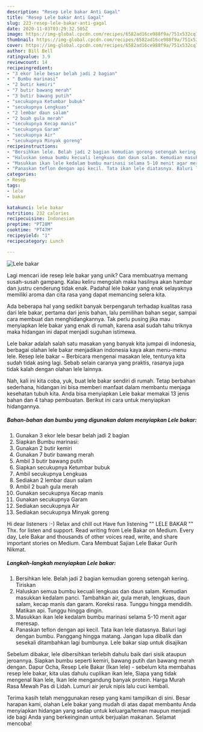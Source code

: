 ```yaml
---
description: "Resep Lele bakar Anti Gagal"
title: "Resep Lele bakar Anti Gagal"
slug: 223-resep-lele-bakar-anti-gagal
date: 2020-11-03T03:29:32.505Z
image: https://img-global.cpcdn.com/recipes/6582ad16ce988f9a/751x532cq70/lele-bakar-foto-resep-utama.jpg
thumbnail: https://img-global.cpcdn.com/recipes/6582ad16ce988f9a/751x532cq70/lele-bakar-foto-resep-utama.jpg
cover: https://img-global.cpcdn.com/recipes/6582ad16ce988f9a/751x532cq70/lele-bakar-foto-resep-utama.jpg
author: Bill Bell
ratingvalue: 3.9
reviewcount: 14
recipeingredient:
- "3 ekor lele besar belah jadi 2 bagian"
- " Bumbu marinasi"
- "2 butir kemiri"
- "7 butir bawang merah"
- "3 butir bawang putih"
- "secukupnya Ketumbar bubuk"
- "secukupnya Lengkuas"
- "2 lembar daun salam"
- "2 buah gula merah"
- "secukupnya Kecap manis"
- "secukupnya Garam"
- "secukupnya Air"
- "secukupnya Minyak goreng"
recipeinstructions:
- "Bersihkan lele. Belah jadi 2 bagian kemudian goreng setengah kering. Tiriskan"
- "Haluskan semua bumbu kecuali lengkuas dan daun salam. Kemudian masukkan kedalam panci. Tambahkan air, gula merah, lengkuas, daun salam, kecap manis dan garam. Koreksi rasa. Tunggu hingga mendidih. Matikan api. Tunggu hingga dingin."
- "Masukkan ikan lele kedalam bumbu marinasi selama 5-10 menit agar meresap."
- "Panaskan teflon dengan api kecil. Tata ikan lele diatasnya. Baluri lagi dengan bumbu. Panggang hingga matang. Jangan lupa dibalik dan sesekali ditambahkan lagi bumbunya. Lele bakar siap untuk disajikan"
categories:
- Resep
tags:
- lele
- bakar

katakunci: lele bakar 
nutrition: 232 calories
recipecuisine: Indonesian
preptime: "PT28M"
cooktime: "PT47M"
recipeyield: "1"
recipecategory: Lunch

---
```



![Lele bakar](https://img-global.cpcdn.com/recipes/6582ad16ce988f9a/751x532cq70/lele-bakar-foto-resep-utama.jpg)

Lagi mencari ide resep lele bakar yang unik? Cara membuatnya memang susah-susah gampang. Kalau keliru mengolah maka hasilnya akan hambar dan justru cenderung tidak enak. Padahal lele bakar yang enak selayaknya memiliki aroma dan cita rasa yang dapat memancing selera kita.

Ada beberapa hal yang sedikit banyak berpengaruh terhadap kualitas rasa dari lele bakar, pertama dari jenis bahan, lalu pemilihan bahan segar, sampai cara membuat dan menghidangkannya. Tak perlu pusing jika mau menyiapkan lele bakar yang enak di rumah, karena asal sudah tahu triknya maka hidangan ini dapat menjadi suguhan istimewa.

Lele bakar adalah salah satu masakan yang banyak kita jumpai di indonesia, berbagai olahan lele bakar menjadikan indonesia kaya akan menu-menu lele. Resep lele bakar ~ Berbicara mengenai masakan lele, tentunya kita sudah tidak asing lagi. Sebab selain caranya yang praktis, rasanya juga tidak kalah dengan olahan lele lainnya.


Nah, kali ini kita coba, yuk, buat lele bakar sendiri di rumah. Tetap berbahan sederhana, hidangan ini bisa memberi manfaat dalam membantu menjaga kesehatan tubuh kita. Anda bisa menyiapkan Lele bakar memakai 13 jenis bahan dan 4 tahap pembuatan. Berikut ini cara untuk menyiapkan hidangannya.

<!--inarticleads1-->

##### Bahan-bahan dan bumbu yang digunakan dalam menyiapkan Lele bakar:

1. Gunakan 3 ekor lele besar belah jadi 2 bagian
1. Siapkan  Bumbu marinasi:
1. Gunakan 2 butir kemiri
1. Gunakan 7 butir bawang merah
1. Ambil 3 butir bawang putih
1. Siapkan secukupnya Ketumbar bubuk
1. Ambil secukupnya Lengkuas
1. Sediakan 2 lembar daun salam
1. Ambil 2 buah gula merah
1. Gunakan secukupnya Kecap manis
1. Gunakan secukupnya Garam
1. Sediakan secukupnya Air
1. Sediakan secukupnya Minyak goreng


Hi dear listeners :-) Relax and chill out Have fun listening &#34;&#34; LELE BAKAR &#34;&#34; Thx. for listen and support. Read writing from Lele Bakar on Medium. Every day, Lele Bakar and thousands of other voices read, write, and share important stories on Medium. Cara Membuat Sajian Lele Bakar Gurih Nikmat. 

<!--inarticleads2-->

##### Langkah-langkah menyiapkan Lele bakar:

1. Bersihkan lele. Belah jadi 2 bagian kemudian goreng setengah kering. Tiriskan
1. Haluskan semua bumbu kecuali lengkuas dan daun salam. Kemudian masukkan kedalam panci. Tambahkan air, gula merah, lengkuas, daun salam, kecap manis dan garam. Koreksi rasa. Tunggu hingga mendidih. Matikan api. Tunggu hingga dingin.
1. Masukkan ikan lele kedalam bumbu marinasi selama 5-10 menit agar meresap.
1. Panaskan teflon dengan api kecil. Tata ikan lele diatasnya. Baluri lagi dengan bumbu. Panggang hingga matang. Jangan lupa dibalik dan sesekali ditambahkan lagi bumbunya. Lele bakar siap untuk disajikan


Sebelum dibakar, lele dibersihkan terlebih dahulu baik dari sisik ataupun jeroannya. Siapkan bumbu seperti kemiri, bawang putih dan bawang merah dengan. Dapur Ocha, Resep Lele Bakar (Ikan lele) - sebelum kita membahas resep lele bakar, kita ulas dahulu cuplikan ikan lele, Siapa yang tidak mengenal Ikan lele, Ikan lele mengandung banyak protein. Harga Murah Rasa Mewah Pas di Lidah. Lumuri air jeruk nipis lalu cuci kembali. 

Terima kasih telah menggunakan resep yang kami tampilkan di sini. Besar harapan kami, olahan Lele bakar yang mudah di atas dapat membantu Anda menyiapkan hidangan yang sedap untuk keluarga/teman maupun menjadi ide bagi Anda yang berkeinginan untuk berjualan makanan. Selamat mencoba!
